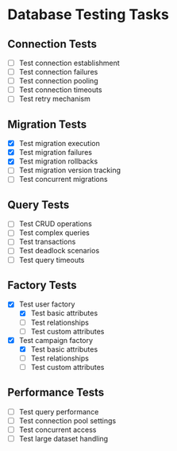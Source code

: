 # Database Testing Tasks

## Connection Tests
- [ ] Test connection establishment
- [ ] Test connection failures
- [ ] Test connection pooling
- [ ] Test connection timeouts
- [ ] Test retry mechanism

## Migration Tests
- [x] Test migration execution
- [x] Test migration failures
- [x] Test migration rollbacks
- [ ] Test migration version tracking
- [ ] Test concurrent migrations

## Query Tests
- [ ] Test CRUD operations
- [ ] Test complex queries
- [ ] Test transactions
- [ ] Test deadlock scenarios
- [ ] Test query timeouts

## Factory Tests
- [x] Test user factory
  - [x] Test basic attributes
  - [ ] Test relationships
  - [ ] Test custom attributes
  
- [x] Test campaign factory
  - [x] Test basic attributes
  - [ ] Test relationships
  - [ ] Test custom attributes

## Performance Tests
- [ ] Test query performance
- [ ] Test connection pool settings
- [ ] Test concurrent access
- [ ] Test large dataset handling 